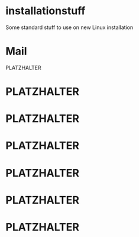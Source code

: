 # installationstuff
Some standard stuff to use on new Linux installation


# Mail

PLATZHALTER

# PLATZHALTER

# PLATZHALTER

# PLATZHALTER

# PLATZHALTER

# PLATZHALTER

# PLATZHALTER
